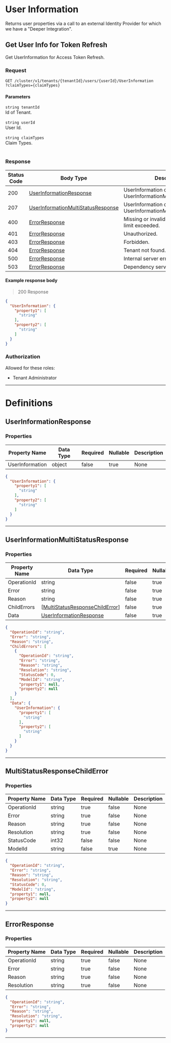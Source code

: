 

# User Information
Returns user properties via a call to an external Identity Provider for which we have a "Deeper Integration".

## Get User Info for Token Refresh

<a id="opIdUserInformation_Get User Info for Token Refresh"></a>

Get UserInformation for Access Token Refresh.

### Request
```text 
GET /cluster/v1/tenants/{tenantId}/users/{userId}/UserInformation
?claimTypes={claimTypes}
```

#### Parameters

`string tenantId`
<br/>Id of Tenant.<br/><br/>`string userId`
<br/>User Id.<br/><br/>`string claimTypes`
<br/>Claim Types.<br/><br/>

### Response

|Status Code|Body Type|Description|
|---|---|---|
|200|[UserInformationResponse](#schemauserinformationresponse)|UserInformation or UserInformationMultiStatusResponse.|
|207|[UserInformationMultiStatusResponse](#schemauserinformationmultistatusresponse)|UserInformation or UserInformationMultiStatusResponse.|
|400|[ErrorResponse](#schemaerrorresponse)|Missing or invalid inputs, or Client limit exceeded.|
|401|[ErrorResponse](#schemaerrorresponse)|Unauthorized.|
|403|[ErrorResponse](#schemaerrorresponse)|Forbidden.|
|404|[ErrorResponse](#schemaerrorresponse)|Tenant not found.|
|500|[ErrorResponse](#schemaerrorresponse)|Internal server error.|
|503|[ErrorResponse](#schemaerrorresponse)|Dependency service not available.|

#### Example response body
> 200 Response

```json
{
  "UserInformation": {
    "property1": [
      "string"
    ],
    "property2": [
      "string"
    ]
  }
}
```

### Authorization

Allowed for these roles: 
<ul>
<li>Tenant Administrator</li>
</ul>

---
# Definitions

## UserInformationResponse

<a id="schemauserinformationresponse"></a>
<a id="schema_UserInformationResponse"></a>
<a id="tocSuserinformationresponse"></a>
<a id="tocsuserinformationresponse"></a>

### Properties

|Property Name|Data Type|Required|Nullable|Description|
|---|---|---|---|---|
|UserInformation|object|false|true|None|

```json
{
  "UserInformation": {
    "property1": [
      "string"
    ],
    "property2": [
      "string"
    ]
  }
}

```

---

## UserInformationMultiStatusResponse

<a id="schemauserinformationmultistatusresponse"></a>
<a id="schema_UserInformationMultiStatusResponse"></a>
<a id="tocSuserinformationmultistatusresponse"></a>
<a id="tocsuserinformationmultistatusresponse"></a>

### Properties

|Property Name|Data Type|Required|Nullable|Description|
|---|---|---|---|---|
|OperationId|string|false|true|None|
|Error|string|false|true|None|
|Reason|string|false|true|None|
|ChildErrors|[[MultiStatusResponseChildError](#schemamultistatusresponsechilderror)]|false|true|None|
|Data|[UserInformationResponse](#schemauserinformationresponse)|false|true|None|

```json
{
  "OperationId": "string",
  "Error": "string",
  "Reason": "string",
  "ChildErrors": [
    {
      "OperationId": "string",
      "Error": "string",
      "Reason": "string",
      "Resolution": "string",
      "StatusCode": 0,
      "ModelId": "string",
      "property1": null,
      "property2": null
    }
  ],
  "Data": {
    "UserInformation": {
      "property1": [
        "string"
      ],
      "property2": [
        "string"
      ]
    }
  }
}

```

---

## MultiStatusResponseChildError

<a id="schemamultistatusresponsechilderror"></a>
<a id="schema_MultiStatusResponseChildError"></a>
<a id="tocSmultistatusresponsechilderror"></a>
<a id="tocsmultistatusresponsechilderror"></a>

### Properties

|Property Name|Data Type|Required|Nullable|Description|
|---|---|---|---|---|
|OperationId|string|true|false|None|
|Error|string|true|false|None|
|Reason|string|true|false|None|
|Resolution|string|true|false|None|
|StatusCode|int32|false|false|None|
|ModelId|string|false|true|None|

```json
{
  "OperationId": "string",
  "Error": "string",
  "Reason": "string",
  "Resolution": "string",
  "StatusCode": 0,
  "ModelId": "string",
  "property1": null,
  "property2": null
}

```

---

## ErrorResponse

<a id="schemaerrorresponse"></a>
<a id="schema_ErrorResponse"></a>
<a id="tocSerrorresponse"></a>
<a id="tocserrorresponse"></a>

### Properties

|Property Name|Data Type|Required|Nullable|Description|
|---|---|---|---|---|
|OperationId|string|true|false|None|
|Error|string|true|false|None|
|Reason|string|true|false|None|
|Resolution|string|true|false|None|

```json
{
  "OperationId": "string",
  "Error": "string",
  "Reason": "string",
  "Resolution": "string",
  "property1": null,
  "property2": null
}

```

---

